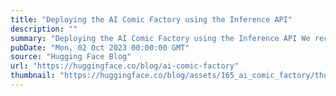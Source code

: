 ```yaml
---
title: "Deploying the AI Comic Factory using the Inference API"
description: ""
summary: "Deploying the AI Comic Factory using the Inference API We recently announced Inference for PROs, our..."
pubDate: "Mon, 02 Oct 2023 00:00:00 GMT"
source: "Hugging Face Blog"
url: "https://huggingface.co/blog/ai-comic-factory"
thumbnail: "https://huggingface.co/blog/assets/165_ai_comic_factory/thumbnail.jpg"
---
```


